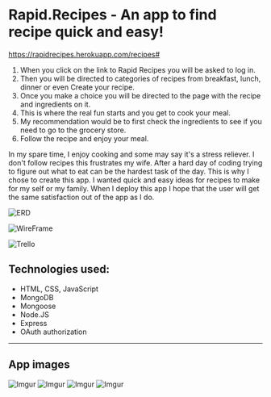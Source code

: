 # Rapid.Recipes - An app to find recipe quick and easy!

 https://rapidrecipes.herokuapp.com/recipes#


1. When you click on the link to Rapid Recipes you will be asked to log in.
2. Then you will be directed to categories of recipes from breakfast, lunch, dinner or even Create your recipe.
3. Once you make a choice you will be directed to the page with the recipe and ingredients on it.
4. This is where the real fun starts and you get to cook your meal.
5. My recommendation would be to first check the ingredients to see if you need to go to the grocery store.
6. Follow the recipe and enjoy your meal.

In my spare time, I enjoy cooking and some may say it's a stress reliever. I don't follow recipes this frustrates my wife. After a hard day of coding trying to figure out what to eat can be the hardest task of the day. This is why I chose to create this app. I wanted quick and easy ideas for recipes to make for my self or my family. When I deploy this app I hope that the user will get the same satisfaction out of the app as I do.

![ERD](https://i.imgur.com/Zq6n1HI.jpg)

![WireFrame](https://i.imgur.com/c3S5Zzb.jpg)

![Trello](https://trello.com/b/G7G7evUa/cookbook)


## Technologies used:
- HTML, CSS, JavaScript
- MongoDB
- Mongoose
- Node.JS
- Express
- OAuth authorization
---

## App images
![Imgur](https://i.imgur.com/uh7WXWW.jpg)
![Imgur](https://i.imgur.com/7MDlXp5.jpg)
![Imgur](https://i.imgur.com/XAY87jD.jpg)
![Imgur](https://i.imgur.com/RhA9ZnR.jpg)


